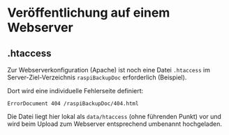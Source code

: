 # Veröffentlichung auf einem Webserver

## .htaccess

Zur Webserverkonfiguration (Apache) ist noch eine Datei `.htaccess`
im Server-Ziel-Verzeichnis `raspiBackupDoc` erforderlich (Beispiel).

Dort wird eine individuelle Fehlerseite definiert:

    ErrorDocument 404 /raspiBackupDoc/404.html

Die Datei liegt hier lokal als `data/htaccess` (ohne führenden Punkt) vor und wird
beim Upload zum Webserver entsprechend umbenannt hochgeladen.

